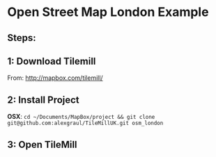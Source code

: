 Open Street Map London Example
====

Steps:
----

1: Download Tilemill
-----
From: http://mapbox.com/tilemill/

2: Install Project
----
**OSX**: `cd ~/Documents/MapBox/project && git clone git@github.com:alexgraul/TileMillUK.git osm_london`

3: Open TileMill
----
